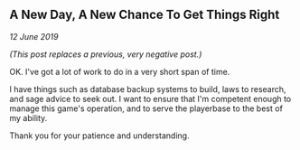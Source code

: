 A New Day, A New Chance To Get Things Right
---
_12 June 2019_

_(This post replaces a previous, very negative post.)_

OK. I've got a lot of work to do in a very short span of time.

I have things such as database backup systems to build, laws to research, and sage advice to seek out. I want to ensure that I'm competent enough to manage this game's operation, and to serve the playerbase to the best of my ability.

Thank you for your patience and understanding.

